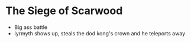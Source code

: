 # The Siege of Scarwood
- Big ass battle
- Iyrmyth shows up, steals the dod kong's crown and he teleports away